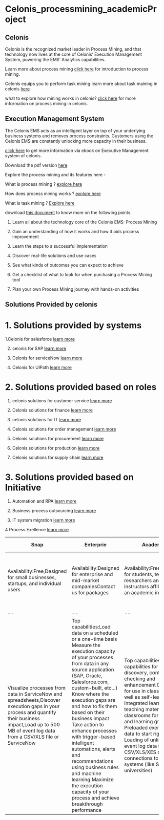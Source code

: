 # Celonis_processmining_academicProject


 ## Celonis 
 Celonis is the recognized market leader in Process Mining, and that technology now lives at the core of Celonis’ Execution Management System, powering the EMS’ Analytics capabilities.
 
Learn more about process mining [click here](https://www.celonis.com/process-mining/what-is-process-mining/) for introduction to process mining.

Celonis equips you to perform task mining learn more about task maining in celonis [here](https://www.celonis.com/process-mining/what-is-process-mining/)

what to explore how mining works in celonis? [click here](https://www.celonis.com/process-mining/how-does-process-mining-work/) for more information on process mining in celonis.

## Execution Management System

The Celonis EMS acts as an intelligent layer on top of your underlying business systems and removes process constraints. Customers using the Celonis EMS are 
constantly unlocking more capacity in their business.

[click here](https://www.celonis.com/ems/resources/overview-ebook/) to get more information via ebook on Executive Management system of celonis. 

Download the pdf version [here](https://assets.ctfassets.net/zmrtlfup12q3/37A9gziywi2hMANhZ7HZ43/e96315a9dfc3b0a5bc358acb9bcd5604/celonis_ebook_meet-the-execution-management-system_FINAL.pdf)

Explore the process mining and its features here -

What is process mining ? [explore here](https://www.celonis.com/process-mining/what-is-process-mining/)

How does process mining works ? [explore here](https://www.celonis.com/process-mining/how-does-process-mining-work/)

What is task mining ? [Explore here](https://www.celonis.com/process-mining/how-does-process-mining-work/)

download [this document](https://www.celonis.com/ultimate-guide/) to know more on the following points
  1. Learn all about the technology core of the Celonis EMS: Process Mining

  2. Gain an understanding of how it works and how it aids process improvement

  3. Learn the steps to a successful implementation

  4. Discover real-life solutions and use cases

  5. See what kinds of outcomes you can expect to achieve

  6. Get a checklist of what to look for when purchasing a Process Mining tool

  7. Plan your own Process Mining journey with hands-on activities
  
  ## Solutions Provided by celonis 
  
  # 1. Solutions provided by systems 
  
   1.Celonis for salesforce [learn more](https://www.celonis.com/solutions/systems/salesforce/)
   
   2. celonis for SAP [learn more](https://www.celonis.com/solutions/systems/sap/)
   
   3. Celonis for serviceNow [learn more](https://www.celonis.com/solutions/snap-for-servicenow/)
   
   4. Celonis for UIPath [learn more](https://www.celonis.com/solutions/celonis-snap-for-uipath-orchestrator/)
   
   # 2. Solutions provided based on roles 
   
   1. celonis solutions for customer service [learn more](https://www.celonis.com/solutions/roles/customer-service/)
   
   2. Celonis solutions for finance [learn more](https://www.celonis.com/solutions/finance/)
   
   3. celonis solutions for IT [learn more](https://www.celonis.com/solutions/initiatives/system-migration/)
   
   4. Celonis solutions for order management [learn more](https://www.celonis.com/solutions/roles/order-management/)
   
   5. Celonis solutions for procurement [learn more](https://www.celonis.com/solutions/roles/procurement/)
   
   6. Celonis solutions for production [learn more](https://www.celonis.com/solutions/roles/production/)
   
   7. Celonis solutions for supply chain [learn more](https://www.celonis.com/solutions/roles/supply-chain/)
   
   # 3. Solutions provided based on Initiative 
   
   1. Automation and RPA [learn more](https://www.celonis.com/solutions/initiatives/rpa-automation)
   
   2. Business process outsourcing [learn more](https://www.celonis.com/solutions/bpo/)
   
   3. IT system migration [learn more](https://www.celonis.com/solutions/initiatives/system-migration/)
   
   4 Process Exellence [learn more](https://www.celonis.com/solutions/initiatives/process-excellence/)
   
   
   
   | Snap | Enterprie | Academic | Celonis for consulting | 
   |--|--|--|--|
   |Availability:Free,Designed for small businesses, startups, and individual users|Availability:Designed for enterprise and mid-market companiesContact us for packages|Availability:Free,Designed for students, teachers, researchers and instructors affiliated with an academic institution|Availability:Designed for consultants delivering process improvement projectsFree account — Contact us for details on project based licensing model|
   |--|--|--|--|
   |Visualize processes from data in ServiceNow and spreadsheets,Discover execution gaps in your process and quantify their business impact,Load up to 500 MB of event log data from a CSV/XLS file or ServiceNow|Top capabilities:Load data on a scheduled or a one-time basis Measure the execution capacity of your processes from data in any source application (SAP, Oracle, Salesforce.com, custom-built, etc...) Know where the execution gaps are and how to fix them based on their business impact Take action to enhance processes with trigger-based intelligent automations, alerts and recommendations using business rules and machine learning Maximize the execution capacity of your process and achieve breakthrough performance|Top capabilities:Includes capabilities for process discovery, conformance checking and enhancement Designed for use in classroom as well as self-learning Integrated learning and teaching materials Digital classrooms for lectures and learning groups Preloaded exemplary data to start right away Loading of unlimited event log data from a CSV/XLS/XES or connections to demo systems (like SAP for universities)| Top capabilities: New business opportunities Demo Environment to boost your win rate On-demand self service for consulting license 100% end-to-end client process transparency Out of the box connectors and apps Innovative services and valuable insights for clientsUsable for every process in every company in every industry| 


   
   




